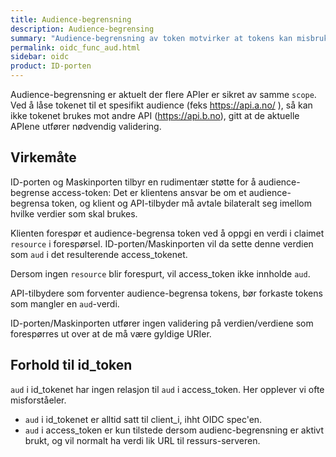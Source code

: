 ```yaml
---
title: Audience-begrensning
description: Audience-begrensing
summary: "Audience-begrensning av token motvirker at tokens kan misbrukes mot andre APIer enn de som er tiltenkt."
permalink: oidc_func_aud.html
sidebar: oidc
product: ID-porten
---
```


Audience-begrensning er aktuelt der flere APIer er sikret av samme `scope`.  Ved å låse tokenet til et spesifikt audience (feks https://api.a.no/ ), så kan ikke tokenet brukes mot andre API (https://api.b.no), gitt at de aktuelle APIene utfører nødvendig validering.

## Virkemåte

ID-porten og Maskinporten tilbyr en rudimentær støtte for å audience-begrense access-token:  Det er klientens ansvar be om et audience-begrensa token, og klient og API-tilbyder må avtale bilateralt seg imellom hvilke verdier som skal brukes.  

Klienten forespør et audience-begrensa token ved å oppgi en verdi i claimet `resource` i forespørsel.  ID-porten/Maskinporten vil da sette denne verdien som `aud` i det resulterende access_tokenet.

Dersom ingen `resource` blir forespurt, vil access_token ikke innholde `aud`.

API-tilbydere som forventer audience-begrensa tokens, bør forkaste tokens som mangler en `aud`-verdi.

ID-porten/Maskinporten utfører ingen validering på verdien/verdiene som forespørres ut over at de må være gyldige URIer.



## Forhold til id_token

`aud` i id_tokenet har ingen relasjon til `aud` i access_token.  Her opplever vi ofte misforståeler.

* `aud` i id_tokenet er alltid satt til client_i, ihht OIDC spec'en.
* `aud` i access_token er kun tilstede dersom audienc-begrensning er aktivt brukt, og vil normalt ha verdi lik URL til ressurs-serveren.   
